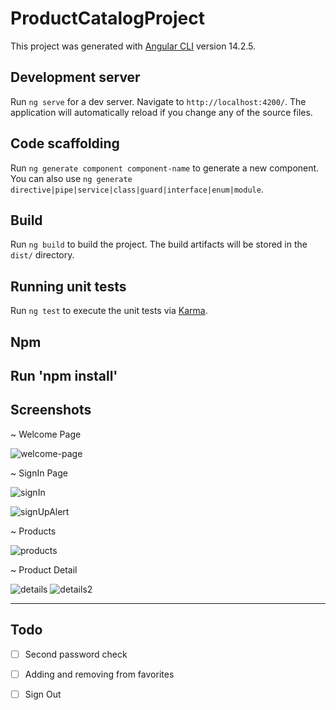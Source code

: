 # ProductCatalogProject

This project was generated with [Angular CLI](https://github.com/angular/angular-cli) version 14.2.5.

## Development server

Run `ng serve` for a dev server. Navigate to `http://localhost:4200/`. The application will automatically reload if you change any of the source files.

## Code scaffolding

Run `ng generate component component-name` to generate a new component. You can also use `ng generate directive|pipe|service|class|guard|interface|enum|module`.

## Build

Run `ng build` to build the project. The build artifacts will be stored in the `dist/` directory.

## Running unit tests

Run `ng test` to execute the unit tests via [Karma](https://karma-runner.github.io).

## Npm

Run 'npm install'
---------------------------------------------------------------------------------------------------------------------------------------------------------

## Screenshots ##

~ Welcome Page

![welcome-page](https://user-images.githubusercontent.com/74907355/196061503-31981533-8b83-4543-95d8-4c51a65cb69f.png)

~ SignIn Page

![signIn](https://user-images.githubusercontent.com/74907355/196061500-a0165666-90a5-47bf-86d1-feffe9020c1c.png)

![signUpAlert](https://user-images.githubusercontent.com/74907355/196061502-66e9c995-4270-4b87-8722-4176fa25eb58.png)

~ Products

![products](https://user-images.githubusercontent.com/74907355/196061498-8ce2aa76-4fd3-4865-b22f-d256cd1829e1.png)

~ Product Detail

![details](https://user-images.githubusercontent.com/74907355/196061495-1de9b114-24af-49aa-99a2-63b1bb4e7072.png)
![details2](https://user-images.githubusercontent.com/74907355/196061497-c8f1126e-ee2b-4927-9358-243ea3c54499.png)

---------------------------------------------------------------------------------------------------------------------------------------------------------
## Todo ##

- [ ] Second password check

- [ ] Adding and removing from favorites

- [ ] Sign Out
